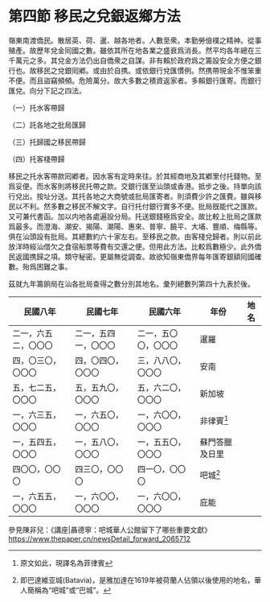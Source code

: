 # 第四節    移民之兌銀返鄉方法

嶺東南渡僑民。散居英、荷、暹、越各地者。人數至衆。本勤勞儉樸之精神。從事殖產。故歷年兌金囘國之數。雖依其所在地各業之盛衰爲消長。然平均各年總在三千萬元之多。其兌金方法仍出自僑衆之自謀。非有賴於政府爲之籌設安全方便之銀行也。故移民之兌銀囘鄕。或由於自携。或依銀行兌匯慣例。然携帶現金不惟笨重不便。而且盜竊頻頻。危險萬分。故大多數之積資返家者。多賴銀行匯寄。而銀行匯兌。向分下記之四法。

（一）托水客帶歸

（二）託各地之批局匯歸

（三）托歸國之移民帶歸

（四）托客棧帶歸

移民之托水客帶款囘鄕者。因水客有定時來往。於其經商地及其鄕里付托錢物。至爲妥便。而水客則將移民托帶之款。交銀行匯至汕頭或香港。抵步之後。持單向該行兌出。按址分送。其托各地之大商號或批局匯寄者。則須費少許之匯費。雖與移民以不利。然多數之移民不解文字。自行托付銀行實多不便。批局旣能代之匯款。又可兼代書函。加以内地各處遍設分局。托送銀錢極爲安全。故比較上批局之匯款爲最多。而澄海、潮安、揭陽、潮陽、惠來、普寧、饒平、大埔、豐順、梅縣等。俱在汕頭設有批局。其總數約六十家左右。至移民之款。由客棧兌歸者。則以前此放洋時經汕借欠之食宿船票等費有交還之便。但用此方法。比較爲數極少。此外僑民返國携歸之項。類守秘密。更屬無從調查。故欲知嶺東僑界每年匯寄銀額囘國確數。殆爲困難之事。

茲就九年籌餉局在汕各批局查得之數分別其地名。彙列總數列第四十九表於後。

| 民國八年             | 民國七年             | 民國六年             | 年份           | 地名 |
|----------------------|----------------------|----------------------|----------------|------|
| 二一，六五二，〇〇〇 | 二一，五四一，〇〇〇 | 二一，五〇〇，〇〇〇 | 暹羅           |      |
| 四，〇三〇，〇〇〇   | 四，〇四〇，〇〇〇   | 三，八八〇，〇〇〇   | 安南           |      |
| 五，七二五，〇〇〇   | 五，五九〇，〇〇〇   | 五，六二〇，〇〇〇   | 新加坡         |      |
| 一，六三五，〇〇〇   | 一，六五〇，〇〇〇   | 一，六〇〇，〇〇〇   | 非律賓[^1]    |      |
| 一，五四五，〇〇〇   | 一，五八〇，〇〇〇   | 一，五五〇，〇〇〇   | 蘇門答臘及日里 |      |
| 四〇〇，〇〇〇       | 四三〇，〇〇〇       | 四一〇，〇〇〇       | 吧城[^2]      |      |
| 一，六五五，〇〇〇   | 一，六〇〇，〇〇〇   | 一，六〇〇，〇〇〇   | 庇能           |      ||

[^1]: 原文如此，現譯名為菲律賓

[^2]: 即巴達維亚城(Batavia)，是雅加達在1619年被荷蘭人佔領以後使用的地名，華人簡稱為“吧城”或“巴城”。

參見陳非兒：《講座|聶德寧：吧城華人公館留下了哪些重要文獻》https://www.thepaper.cn/newsDetail_forward_2065712